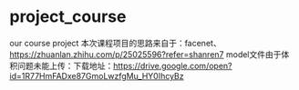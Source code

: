 # project_course
our course project
本次课程项目的思路来自于：facenet、https://zhuanlan.zhihu.com/p/25025596?refer=shanren7
model文件由于体积问题未能上传：下载地址：https://drive.google.com/open?id=1R77HmFADxe87GmoLwzfgMu_HY0IhcyBz
